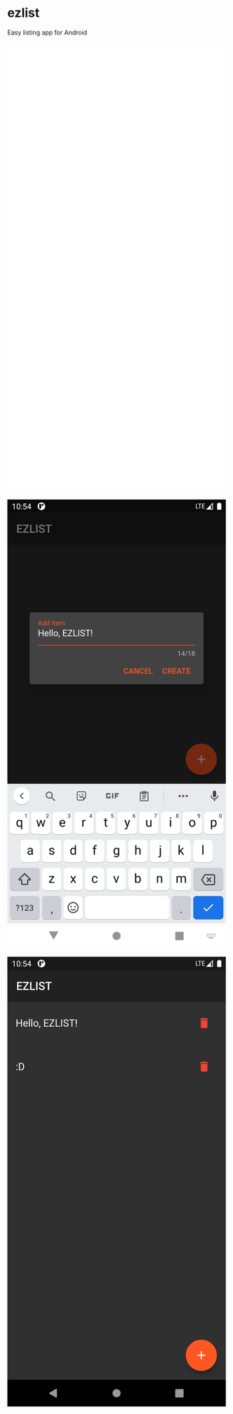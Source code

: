 # ezlist

Easy listing app for Android

![New Item](./screenshots/flutter_01.png)

![Items](./screenshots/flutter_02.png)

![Deletion](./screenshots/flutter_03.png)
